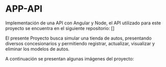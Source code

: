 # APP-API
Implementación de una API con Angular y Node, el API utilizado para este proyecto se encuentra en el siguiente repositorio: []

El presente Proyecto busca simular una tienda de autos, presentando diversos concesionarios y permitiendo registrar, actualizar, visualizar y eliminar los modelos de autos.

A continuación se presentan algunas imágenes del proyecto:


